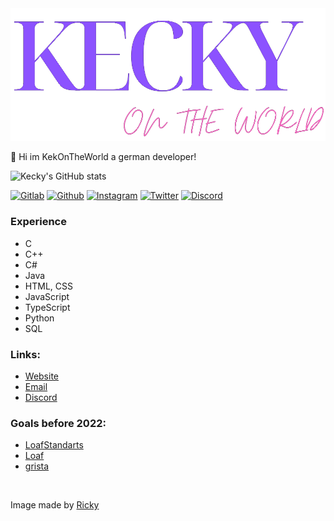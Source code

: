 <img src="Blue_and_Pink_Zigzag_Patterned_Name_Tag.png" alt="Loading...">

👋 Hi im KekOnTheWorld a german developer!

![Kecky's GitHub stats](https://github-readme-stats.vercel.app/api?username=KekOnTheWorld&hide=contribs,prs)

<a href="https://gitlab.com/KekOnTheWorld">![Gitlab](https://img.shields.io/badge/GitLab-330F63?style=for-the-badge&logo=gitlab&logoColor=white)</a>
<a href="https://github.com/KekOnTheWorld">![Github](https://img.shields.io/badge/GitHub-100000?style=for-the-badge&logo=github&logoColor=white)</a>
<a href="https://www.instagram.com/kekontheworld/">![Instagram](https://img.shields.io/badge/Instagram-E4405F?style=for-the-badge&logo=instagram&logoColor=white)</a>
<a href="https://twitter.com/KekOnTheWorld">![Twitter](https://img.shields.io/badge/Twitter-1DA1F2?style=for-the-badge&logo=twitter&logoColor=white)</a>
<a href="https://discord.gg/b7wj6yXE">![Discord](https://img.shields.io/badge/Discord-7289DA?style=for-the-badge&logo=discord&logoColor=white)</a>

### Experience
- C
- C++
- C#
- Java
- HTML, CSS
- JavaScript
- TypeScript
- Python
- SQL

### Links:
- [Website](https://kotw.dev)
- [Email](mailto:kek@kotw.dev)
- [Discord](https://discord.gg/Cq2UpzeTnm)

### Goals before 2022:
- [LoafStandarts](https://github.com/KekOnTheWorld/LoafStandarts)
- [Loaf](https://github.com/KekOnTheWorld/Loaf)
- [grista](https://github.com/KekOnTheWorld/grista)

<!---
KekOnTheWorld/KekOnTheWorld is a ✨ special ✨ repository because its `README.md` (this file) appears on your GitHub profile.
You can click the Preview link to take a look at your changes.
--->
<br>

Image made by [Ricky](https://github.com/Rickaym)
